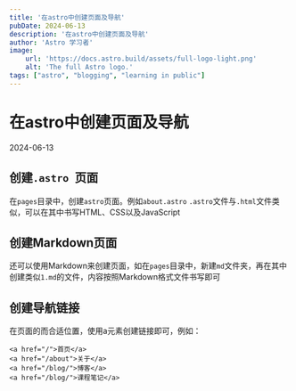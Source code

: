 ```yaml
---
title: '在astro中创建页面及导航'
pubDate: 2024-06-13
description: '在astro中创建页面及导航'
author: 'Astro 学习者'
image:
    url: 'https://docs.astro.build/assets/full-logo-light.png'
    alt: 'The full Astro logo.'
tags: ["astro", "blogging", "learning in public"]
---
```


# 在astro中创建页面及导航

2024-06-13

## 创建`.astro `页面

在`pages`目录中，创建`astro`页面。例如`about.astro`
`.astro`文件与`.html`文件类似，可以在其中书写HTML、CSS以及JavaScript

## 创建Markdown页面

还可以使用Markdown来创建页面，如在`pages`目录中，新建`md`文件夹，再在其中创建类似`1.md`的文件，内容按照Markdown格式文件书写即可

## 创建导航链接

在页面的而合适位置，使用a元素创建链接即可，例如：
```
<a href="/">首页</a>
<a href="/about">关于</a>
<a href="/blog/">博客</a>
<a href="/blog/">课程笔记</a>
```